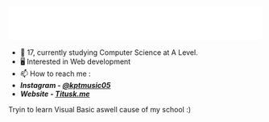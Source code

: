 <img src="https://github.com/Kpt05/Kpt05/blob/main/header.svg" alt=":wave:" />

- 🌱 17, currently studying Computer Science at A Level.
- 🖥️ Interested in Web development
- 📫 How to reach me : 
- ***Instagram - [@kptmusic05](https://www.instagram.com/kptmusic05/)***
- ***Website - [Titusk.me](https://titusk.me)***

Tryin to learn Visual Basic aswell cause of my school :)

<!---
Kpt05/Kpt05 is a ✨ special ✨ repository because its `README.md` (this file) appears on your GitHub profile.
You can click the Preview link to take a look at your changes.
--->
